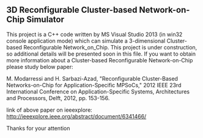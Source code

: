 
3D Reconfigurable Cluster-based Network-on-Chip Simulator
----------------------------------

This project is a C++ code written by MS Visual Studio 2013 (in win32 console application mode) which can simulate a 3-dimensional Cluster-based Reconfigurable Network_on_Chip.
This project is under construction, so additional details will be presented soon in this file.
If you want to obtain more information about a Cluster-based Reconfigurable Network-on-Chip please study below paper:

M. Modarressi and H. Sarbazi-Azad, "Reconfigurable Cluster-Based Networks-on-Chip for Application-Specific MPSoCs," 2012 IEEE 23rd International Conference on Application-Specific Systems, Architectures and Processors, Delft, 2012, pp. 153-156.

link of above paper on ieeexplore:
http://ieeexplore.ieee.org/abstract/document/6341466/

Thanks for your attention
